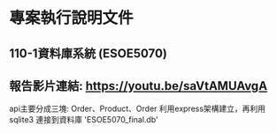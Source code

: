 # 專案執行說明文件
## 110-1資料庫系統 (ESOE5070)
## 報告影片連結: https://youtu.be/saVtAMUAvgA

api主要分成三塊: Order、Product、Order
利用express架構建立，再利用sqlite3 連接到資料庫 'ESOE5070_final.db'
